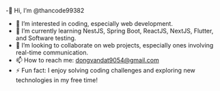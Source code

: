 -👋 Hi, I’m @thancode99382  
- 👀 I’m interested in coding, especially web development.  
- 🌱 I’m currently learning NestJS, Spring Boot, ReactJS, NextJS, Flutter, and Software testing.  
- 💞️ I’m looking to collaborate on web projects, especially ones involving real-time communication.  
- 📫 How to reach me: dongvandat9054@gmail.com  
- ⚡ Fun fact: I enjoy solving coding challenges and exploring new technologies in my free time!  

